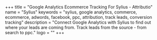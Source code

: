 +++
title = "Google Analytics Ecommerce Tracking For Sylius - Attributio"
name = "Sylius"
keywords = "sylius, google analytics, commerce, ecommerce, adwords, facebook, ppc, attribution, track leads, conversion tracking"
description = "Connect Google Analytics with Sylius to find out where your leads are coming from. Track leads from the source - from search to ppc."
logo = ""
+++
